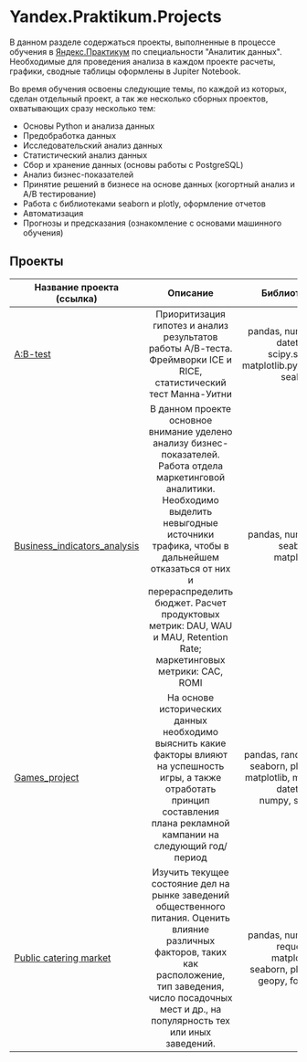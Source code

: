 # Yandex.Praktikum.Projects

В данном разделе содержаться проекты, выполненные в процессе обучения в [Яндекс.Практикум](https://praktikum.yandex.ru) по специальности "Аналитик данных".\
Необходимые для проведения анализа в каждом проекте расчеты, графики, сводные таблицы оформлены в Jupiter Notebook.

Во время обучения освоены следующие темы, по каждой из которых, сделан отдельный проект, а так же несколько сборных проектов, охватывающих сразу несколько тем:
- Основы Python и анализа данных
- Предобработка данных
- Исследовательский анализ данных
- Статистический анализ данных
- Сбор и хранение данных (основы работы с PostgreSQL)
- Анализ бизнес-показателей
- Принятие решений в бизнесе на основе данных (когортный анализ и A/B тестирование)
- Работа с библиотеками seaborn и plotly, оформление отчетов
- Автоматизация
- Прогнозы и предсказания (ознакомление с основами машинного обучения)

## Проекты
| Название проекта (ссылка)   | Описание           | Библиотеки |
| ------------------- |:-------------:| -----------:| 
| [A:B-test](https://github.com/TarasovaJuli/Yandex.Praktikum.Projects/tree/main/A:B-test) | Приоритизация гипотез и анализ результатов работы А/В-теста. Фреймворки ICE и RICE, статистический тест Манна-Уитни | pandas, numpy, datetime, scipy.stats, matplotlib.pyplot, seaborn |
| [Business_indicators_analysis](https://github.com/TarasovaJuli/Yandex.Praktikum.Projects/tree/main/Business_indicators_analysis)     | В данном проекте основное внимание уделено анализу бизнес-показателей. Работа отдела маркетинговой аналитики. Необходимо выделить невыгодные источники трафика, чтобы в дальнейшем отказаться от них и перераспределить бюджет. Расчет продуктовых метрик: DAU, WAU и MAU, Retention Rate; маркетинговых метрики: CAC, ROMI | pandas, numpy, seaborn, matplotlib |
| [Games_project](https://github.com/TarasovaJuli/Yandex.Praktikum.Projects/tree/main/Games_project) | На основе исторических данных необходимо выяснить какие факторы влияют на успешность игры, а также отработать принцип составления плана рекламной кампании на следующий год/период | pandas, random, seaborn, plotly, matplotlib, math, datetime, numpy, scipy |
| [Public catering market](https://github.com/TarasovaJuli/Yandex.Praktikum.Projects/tree/main/Public%20catering%20market) | Изучить текущее состояние дел на рынке заведений общественного питания. Оценить влияние различных факторов, таких как расположение, тип заведения, число посадочных мест и др., на популярность тех или иных заведений. | pandas, numpy, requests, matplotlib, seaborn, plotly, geopy, folium |

